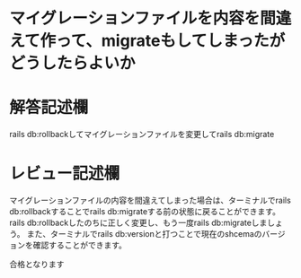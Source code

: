 # マイグレーションファイルを内容を間違えて作って、migrateもしてしまったがどうしたらよいか
# 解答記述欄
rails db:rollbackしてマイグレーションファイルを変更してrails db:migrate

# レビュー記述欄
マイグレーションファイルの内容を間違えてしまった場合は、ターミナルでrails db:rollbackすることでrails db:migrateする前の状態に戻ることができます。
rails db:rollbackしたのちに正しく変更し、もう一度rails db:migrateしましょう。
また、ターミナルでrails db:versionと打つことで現在のshcemaのバージョンを確認することができます。


合格となります
